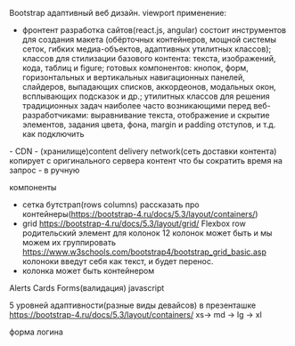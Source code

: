 Bootstrap
адаптивный веб дизайн.
viewport
применение:
- фронтент разработка сайтов(react.js, angular)
состоит
    инструментов для создания макета (обёрточных контейнеров, мощной системы сеток, гибких медиа-объектов, адаптивных утилитных классов);
    классов для стилизации базового контента: текста, изображений, кода, таблиц и figure;
    готовых компонентов: кнопок, форм, горизонтальных и вертикальных навигационных панелей, слайдеров, выпадающих списков, аккордеонов, модальных окон, всплывающих подсказок и др.;
    утилитных классов для решения традиционных задач наиболее часто возникающими перед веб-разработчиками: выравнивание текста, отображение и скрытие элементов, задания цвета, фона, margin и padding отступов, и т.д.
как подключить
<link rel="stylesheet" href="https://maxcdn.bootstrapcdn.com/bootstrap/4.5.2/css/bootstrap.min.css">
- CDN - (хранилище)content delivery network(сеть доставки контента)
копирует с оригинального сервера контент что бы сократить время на запрос
- в ручную

компоненты
- сетка бутстрап(rows columns)
рассказать про контейнеры(https://bootstrap-4.ru/docs/5.3/layout/containers/)
- grid https://bootstrap-4.ru/docs/5.3/layout/grid/
Flexbox
row родительский элемент для колонок
12 колонок может быть и мы можем их группировать
https://www.w3schools.com/bootstrap4/bootstrap_grid_basic.asp
колоноки введут себя как текст, и будет перенос.
- колонка может быть контейнером

Alerts
Cards
Forms(валидация) javascript

5 уровней адаптивности(разные виды девайсов) в презенташке
https://bootstrap-4.ru/docs/5.3/layout/containers/
xs-> md -> lg -> xl

форма логина


